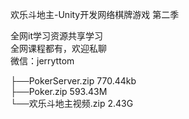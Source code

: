欢乐斗地主-Unity开发网络棋牌游戏 第二季

全网it学习资源共享学习<br>全网课程都有，欢迎私聊<br>微信：jerryttom<br>

├──PokerServer.zip 770.44kb<br> ├──Poker.zip 593.43M<br> └──欢乐斗地主视频.zip 2.43G